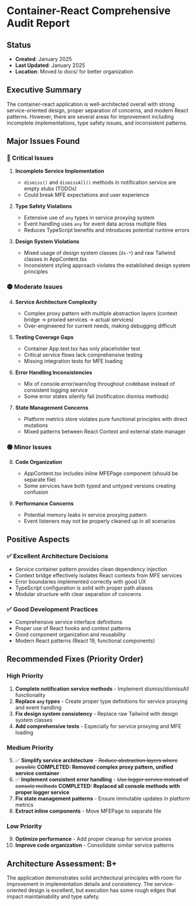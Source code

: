 # Container-React Comprehensive Audit Report

## Status
- **Created**: January 2025
- **Last Updated**: January 2025
- **Location**: Moved to docs/ for better organization

## Executive Summary
The container-react application is well-architected overall with strong service-oriented design, proper separation of concerns, and modern React patterns. However, there are several areas for improvement including incomplete implementations, type safety issues, and inconsistent patterns.

## Major Issues Found

### 🔴 Critical Issues

1. **Incomplete Service Implementation**
   - `dismiss()` and `dismissAll()` methods in notification service are empty stubs (TODOs)
   - Could break MFE expectations and user experience

2. **Type Safety Violations**
   - Extensive use of `any` types in service proxying system
   - Event handling uses `any` for event data across multiple files
   - Reduces TypeScript benefits and introduces potential runtime errors

3. **Design System Violations** 
   - Mixed usage of design system classes (`ds-*`) and raw Tailwind classes in AppContent.tsx
   - Inconsistent styling approach violates the established design system principles

### 🟡 Moderate Issues

4. **Service Architecture Complexity**
   - Complex proxy pattern with multiple abstraction layers (context bridge → proxied services → actual services)
   - Over-engineered for current needs, making debugging difficult

5. **Testing Coverage Gaps**
   - Container App.test.tsx has only placeholder test
   - Critical service flows lack comprehensive testing
   - Missing integration tests for MFE loading

6. **Error Handling Inconsistencies**
   - Mix of console.error/warn/log throughout codebase instead of consistent logging service
   - Some error states silently fail (notification dismiss methods)

7. **State Management Concerns**
   - Platform metrics store violates pure functional principles with direct mutations
   - Mixed patterns between React Context and external state manager

### 🟢 Minor Issues

8. **Code Organization**
   - AppContent.tsx includes inline MFEPage component (should be separate file)
   - Some services have both typed and untyped versions creating confusion

9. **Performance Concerns**
   - Potential memory leaks in service proxying pattern
   - Event listeners may not be properly cleaned up in all scenarios

## Positive Aspects

### ✅ Excellent Architecture Decisions
- Service container pattern provides clean dependency injection
- Context bridge effectively isolates React contexts from MFE services  
- Error boundaries implemented correctly with good UX
- TypeScript configuration is solid with proper path aliases
- Modular structure with clear separation of concerns

### ✅ Good Development Practices
- Comprehensive service interface definitions
- Proper use of React hooks and context patterns
- Good component organization and reusability
- Modern React patterns (React 19, functional components)

## Recommended Fixes (Priority Order)

### High Priority
1. **Complete notification service methods** - Implement dismiss/dismissAll functionality
2. **Replace `any` types** - Create proper type definitions for service proxying and event handling
3. **Fix design system consistency** - Replace raw Tailwind with design system classes
4. **Add comprehensive tests** - Especially for service proxying and MFE loading

### Medium Priority  
5. ✅ **Simplify service architecture** - ~~Reduce abstraction layers where possible~~ **COMPLETED: Removed complex proxy pattern, unified service container**
6. ✅ **Implement consistent error handling** - ~~Use logger service instead of console methods~~ **COMPLETED: Replaced all console methods with proper logger service**
7. **Fix state management patterns** - Ensure immutable updates in platform metrics
8. **Extract inline components** - Move MFEPage to separate file

### Low Priority
9. **Optimize performance** - Add proper cleanup for service proxies
10. **Improve code organization** - Consolidate similar service patterns

## Architecture Assessment: B+

The application demonstrates solid architectural principles with room for improvement in implementation details and consistency. The service-oriented design is excellent, but execution has some rough edges that impact maintainability and type safety.